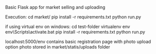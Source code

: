 Basic Flask app for market selling and uploading

Execution:
cd market/
pip install -r requirements.txt
python run.py

if using virtual env on windows:
cd test-folder
virtualenv env
env\Scripts\activate.bat
pip install -r requirements.txt
python run.py

localhost:5000/env contains basic registration page with photo upload option
photo stored in market/statis/uploads folder
